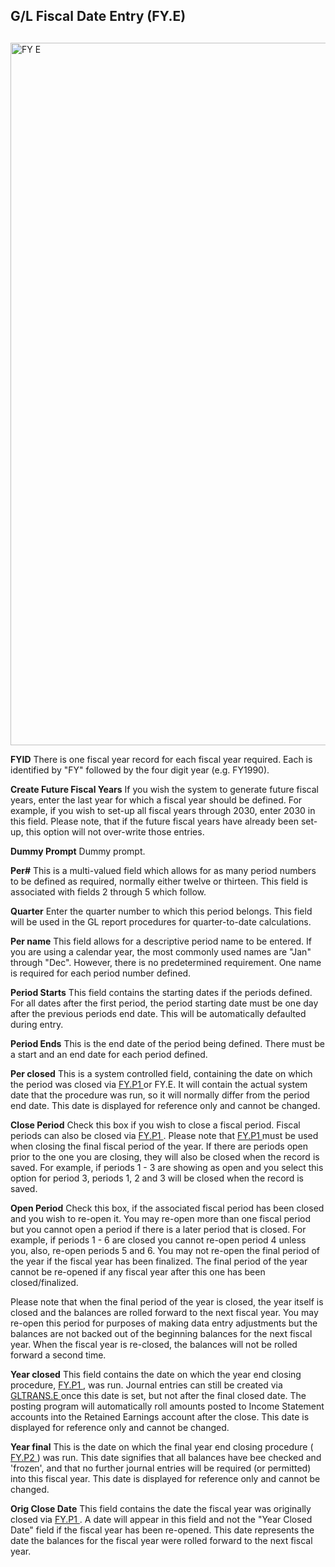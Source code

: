 ##  G/L Fiscal Date Entry (FY.E)

<PageHeader />

##

<img width="1292" height="1124" alt="FY E" src="https://github.com/user-attachments/assets/9206b17f-bd71-44c2-8e46-def27e65aaf1" />


**FYID** There is one fiscal year record for each fiscal year required. Each
is identified by "FY" followed by the four digit year (e.g. FY1990).  
  
**Create Future Fiscal Years** If you wish the system to generate future
fiscal years, enter the last year for which a fiscal year should be defined.
For example, if you wish to set-up all fiscal years through 2030, enter 2030
in this field. Please note, that if the future fiscal years have already been
set-up, this option will not over-write those entries.  
  
**Dummy Prompt** Dummy prompt.  
  
**Per#** This is a multi-valued field which allows for as many period numbers
to be defined as required, normally either twelve or thirteen. This field is
associated with fields 2 through 5 which follow.  
  
**Quarter** Enter the quarter number to which this period belongs. This field
will be used in the GL report procedures for quarter-to-date calculations.  
  
**Per name** This field allows for a descriptive period name to be entered. If
you are using a calendar year, the most commonly used names are "Jan" through
"Dec". However, there is no predetermined requirement. One name is required
for each period number defined.  
  
**Period Starts** This field contains the starting dates if the periods
defined. For all dates after the first period, the period starting date must
be one day after the previous periods end date. This will be automatically
defaulted during entry.  
  
**Period Ends** This is the end date of the period being defined. There must
be a start and an end date for each period defined.  
  
**Per closed** This is a system controlled field, containing the date on which the period was closed via [ FY.P1 ](../../../../../../../../../../../../../../rover/AP-OVERVIEW/AP-ENTRY/AP-E/CHECKS-E/AP-CONTROL/GLCHART-E/GLCHART-E-1/GL-CONTROL/GL-CONTROL-1/FY-P1) or FY.E. It will contain the actual system date that the procedure was run, so it will normally differ from the period end date. This date is displayed for reference only and cannot be changed.   
  
**Close Period** Check this box if you wish to close a fiscal period. Fiscal periods can also be closed via [ FY.P1 ](../../../../../../../../../../../../../../rover/AP-OVERVIEW/AP-ENTRY/AP-E/CHECKS-E/AP-CONTROL/GLCHART-E/GLCHART-E-1/GL-CONTROL/GL-CONTROL-1/FY-P1) . Please note that [ FY.P1 ](../../../../../../../../../../../../../../rover/AP-OVERVIEW/AP-ENTRY/AP-E/CHECKS-E/AP-CONTROL/GLCHART-E/GLCHART-E-1/GL-CONTROL/GL-CONTROL-1/FY-P1) must be used when closing the final fiscal period of the year. If there are periods open prior to the one you are closing, they will also be closed when the record is saved. For example, if periods 1 - 3 are showing as open and you select this option for period 3, periods 1, 2 and 3 will be closed when the record is saved.   
  
**Open Period** Check this box, if the associated fiscal period has been
closed and you wish to re-open it. You may re-open more than one fiscal period
but you cannot open a period if there is a later period that is closed. For
example, if periods 1 - 6 are closed you cannot re-open period 4 unless you,
also, re-open periods 5 and 6. You may not re-open the final period of the
year if the fiscal year has been finalized. The final period of the year
cannot be re-opened if any fiscal year after this one has been
closed/finalized.  
  
Please note that when the final period of the year is closed, the year itself
is closed and the balances are rolled forward to the next fiscal year. You may
re-open this period for purposes of making data entry adjustments but the
balances are not backed out of the beginning balances for the next fiscal
year. When the fiscal year is re-closed, the balances will not be rolled
forward a second time.  
  
**Year closed** This field contains the date on which the year end closing procedure, [ FY.P1 ](../../../../../../../../../../../../../../rover/AP-OVERVIEW/AP-ENTRY/AP-E/CHECKS-E/AP-CONTROL/GLCHART-E/GLCHART-E-1/GL-CONTROL/GL-CONTROL-1/FY-P1) , was run. Journal entries can still be created via [ GLTRANS.E ](../../../../../../../../../../../../../../rover/AP-OVERVIEW/AP-ENTRY/ACCT-CONTROL/ACCT-CONTROL-1/ar-e/AR-E-1/CASH-E/recon-e/RECON-E-4/GLTRANS-E) once this date is set, but not after the final closed date. The posting program will automatically roll amounts posted to Income Statement accounts into the Retained Earnings account after the close. This date is displayed for reference only and cannot be changed.   
  
**Year final** This is the date on which the final year end closing procedure ( [ FY.P2 ](../../../../../../../../../../../../../../rover/AP-OVERVIEW/AP-ENTRY/AP-E/CHECKS-E/AP-CONTROL/GLCHART-E/GLCHART-E-1/GL-CONTROL/GL-CONTROL-1/FY-P1/FY-P2) ) was run. This date signifies that all balances have bee checked and 'frozen', and that no further journal entries will be required (or permitted) into this fiscal year. This date is displayed for reference only and cannot be changed.   
  
**Orig Close Date** This field contains the date the fiscal year was originally closed via [ FY.P1 ](../../../../../../../../../../../../../../rover/AP-OVERVIEW/AP-ENTRY/AP-E/CHECKS-E/AP-CONTROL/GLCHART-E/GLCHART-E-1/GL-CONTROL/GL-CONTROL-1/FY-P1) . A date will appear in this field and not the "Year Closed Date" field if the fiscal year has been re-opened. This date represents the date the balances for the fiscal year were rolled forward to the next fiscal year.   
  
  
<badge text= "Version 8.10.57" vertical="middle" />

<PageFooter />
